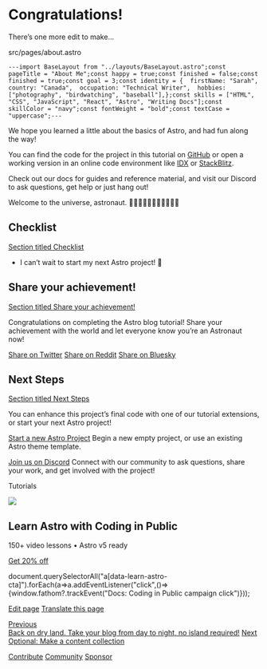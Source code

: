 Congratulations!
================

There’s one more edit to make…

src/pages/about.astro

    ---import BaseLayout from "../layouts/BaseLayout.astro";const pageTitle = "About Me";const happy = true;const finished = false;const finished = true;const goal = 3;const identity = {  firstName: "Sarah",  country: "Canada",  occupation: "Technical Writer",  hobbies: ["photography", "birdwatching", "baseball"],};const skills = ["HTML", "CSS", "JavaScript", "React", "Astro", "Writing Docs"];const skillColor = "navy";const fontWeight = "bold";const textCase = "uppercase";---

We hope you learned a little about the basics of Astro, and had fun along the way!

You can find the code for the project in this tutorial on [GitHub](https://github.com/withastro/blog-tutorial-demo/tree/complete) or open a working version in an online code environment like [IDX](https://idx.google.com/import?url=https:%2F%2Fgithub.com%2Fwithastro%2Fblog-tutorial-demo%2F) or [StackBlitz](https://stackblitz.com/github/withastro/blog-tutorial-demo/tree/complete?file=src/pages/index.astro).

Check out our docs for guides and reference material, and visit our Discord to ask questions, get help or just hang out!

Welcome to the universe, astronaut. 👩🏼‍🚀👨🏿‍🚀🧑‍🚀👩🏾‍🚀

Checklist
---------

[Section titled Checklist](#checklist)

 *    I can’t wait to start my next Astro project! 🚀

Share your achievement!
-----------------------

[Section titled Share your achievement!](#share-your-achievement)

Congratulations on completing the Astro blog tutorial! Share your achievement with the world and let everyone know you’re an Astronaut now!

[Share on Twitter](https://twitter.com/intent/tweet?text=Just%20finished%20learning%20how%20to%20build%20my%20first%20Astro%20blog!%20Check%20it%20out%20at%20https://docs.astro.build/%0Avia%20%40astrodotbuild) [Share on Reddit](https://www.reddit.com/submit?url=https://docs.astro.build/&title=Just%20finished%20learning%20how%20to%20build%20my%20first%20Astro%20blog!) [Share on Bluesky](https://bsky.app/intent/compose?text=Just%20finished%20learning%20how%20to%20build%20my%20first%20Astro%20blog!%20Check%20it%20out%20at%20https://docs.astro.build/%0Avia%20%40astro.build)

Next Steps
----------

[Section titled Next Steps](#next-steps)

You can enhance this project’s final code with one of our tutorial extensions, or start your next Astro project!

[Start a new Astro Project](/en/install-and-setup/) Begin a new empty project, or use an existing Astro theme template.

[Join us on Discord](https://astro.build/chat) Connect with our community to ask questions, share your work, and get involved with the project!

Tutorials

![](/_astro/CodingInPublic.DpaYu7Qd_5sx41.webp)

Learn Astro with **Coding in Public**
-------------------------------------

150+ video lessons • Astro v5 ready

[Get 20% off](https://learnastro.dev?code=ASTRO_PROMO)

document.querySelectorAll("a\[data-learn-astro-cta\]").forEach(a=>a.addEventListener("click",()=>{window.fathom?.trackEvent("Docs: Coding in Public campaign click")}));

[Edit page](https://github.com/withastro/docs/edit/main/src/content/docs/en/tutorial/6-islands/3.mdx) [Translate this page](https://contribute.docs.astro.build/guides/i18n/)

[Previous  
Back on dry land. Take your blog from day to night, no island required!](/en/tutorial/6-islands/2/) [Next  
Optional: Make a content collection](/en/tutorial/6-islands/4/)

[Contribute](/en/contribute/) [Community](https://astro.build/chat) [Sponsor](https://opencollective.com/astrodotbuild)